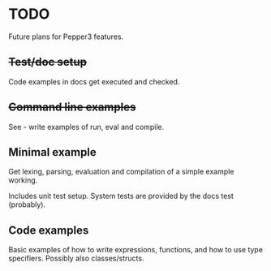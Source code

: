 # TODO

Future plans for Pepper3 features.

## ~~Test/doc setup~~
Code examples in docs get executed and checked.

## ~~Command line examples~~
See [](doc/command_line.md) - write examples of run, eval and compile.

## Minimal example

Get lexing, parsing, evaluation and compilation of a simple example working.

Includes unit test setup.  System tests are provided by the docs test
(probably).

## Code examples

Basic examples of how to write expressions, functions, and how to use type
specifiers.  Possibly also classes/structs.
